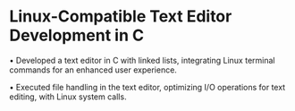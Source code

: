 # Linux-Compatible Text Editor Development in C
• Developed a text editor in C with linked lists, integrating Linux terminal commands for an enhanced user experience.

• Executed file handling in the text editor, optimizing I/O operations for text editing, with Linux system calls.
